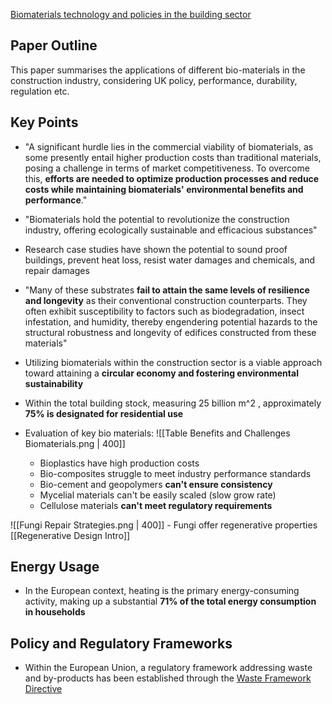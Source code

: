 [Biomaterials technology and policies in the building sector](https://link.springer.com/article/10.1007/s10311-023-01689-w)
## Paper Outline
This paper summarises the applications of different bio-materials in the construction industry, considering UK policy, performance, durability, regulation etc.
## Key Points

- "A significant hurdle lies in the commercial viability of biomaterials, as some presently entail higher production costs than traditional materials, posing a challenge in terms of market competitiveness. To overcome this, **efforts are needed to optimize production processes and reduce costs while maintaining biomaterials' environmental benefits and performance**."
- "Biomaterials hold the potential to revolutionize the construction industry, offering ecologically sustainable and efficacious substances"
- Research case studies have shown the potential to sound proof buildings, prevent heat loss, resist water damages and chemicals, and repair damages
- "Many of these substrates **fail to attain the same levels of resilience and longevity** as their conventional construction counterparts. They often exhibit susceptibility to factors such as biodegradation, insect infestation, and humidity, thereby engendering potential hazards to the structural robustness and longevity of edifices constructed from these materials"
- Utilizing biomaterials within the construction sector is a viable approach toward attaining a **circular economy and fostering environmental sustainability**
- Within the total building stock, measuring 25 billion m^2 , approximately **75% is designated for residential use**

- Evaluation of key bio materials:
![[Table Benefits and Challenges Biomaterials.png | 400]]
	- Bioplastics have high production costs
	- Bio-composites struggle to meet industry performance standards
	- Bio-cement and geopolymers **can't ensure consistency**
	- Mycelial materials can't be easily scaled (slow grow rate)
	- Cellulose materials **can't meet regulatory requirements**

![[Fungi Repair Strategies.png | 400]]
	- Fungi offer regenerative properties [[Regenerative Design Intro]]

## Energy Usage

- In the European context, heating is the primary energy-consuming activity, making up a substantial **71% of the total energy consumption in households**

## Policy and Regulatory Frameworks

- Within the European Union, a regulatory framework addressing waste and by-products has been established through the [Waste Framework Directive](https://environment.ec.europa.eu/topics/waste-and-recycling/waste-framework-directive_en)



